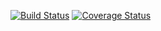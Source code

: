 [![Build Status](https://travis-ci.org/BykadorovR/UnlimitedEnginePro.svg?branch=master)](https://travis-ci.org/BykadorovR/UnlimitedEnginePro)
[![Coverage Status](https://coveralls.io/repos/github/BykadorovR/UnlimitedEnginePro/badge.svg?branch=master)](https://coveralls.io/github/BykadorovR/UnlimitedEnginePro?branch=master)
